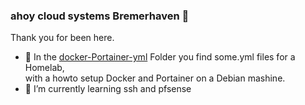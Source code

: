 ### ahoy cloud systems Bremerhaven 👋
Thank you for been here.<P>


- 🐳 In the <a href="https://github.com/ElwinEhlers/docker-Portainer-yml">docker-Portainer-yml</a> Folder you find some.yml files for a Homelab, <br>with a howto setup Docker and Portainer on a Debian mashine.
- 🔐 I’m currently learning ssh and pfsense

<!--
**ElwinEhlers/ElwinEhlers** is a ✨ _special_ ✨ repository because its `README.md` (this file) appears on your GitHub profile.

Find me all around the web:

- 🔭 I’m currently working on my Homelab

- 🔭 I’m currently working on my Homelab
- 🌊 :ocean:
- 🌱 I’m currently learning ssh and pfsense

-->
